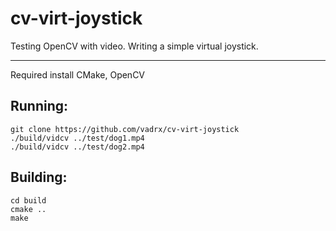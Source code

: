 # cv-virt-joystick
Testing OpenCV with video. Writing a simple virtual joystick.

***
Required install CMake, OpenCV

<h2> Running: </h2>

```
git clone https://github.com/vadrx/cv-virt-joystick
./build/vidcv ../test/dog1.mp4
./build/vidcv ../test/dog2.mp4
```

<h2> Building: </h2>

```
cd build
cmake ..
make
```
